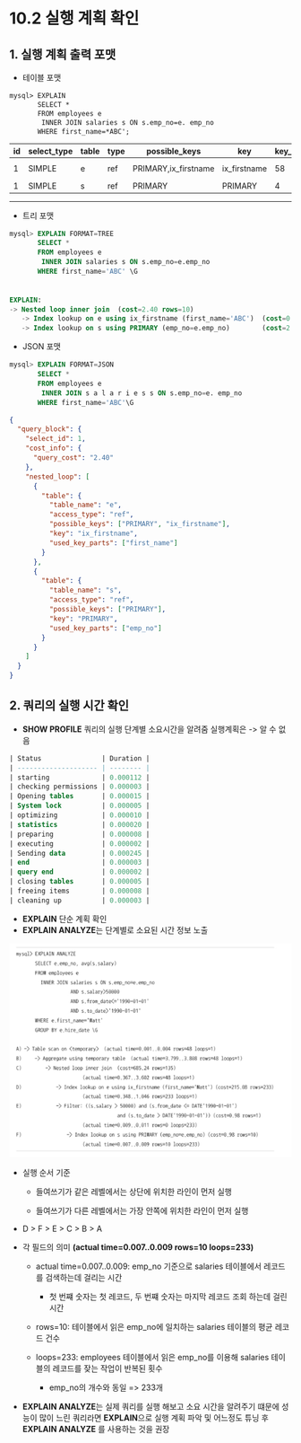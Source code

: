 # 10.2 실행 계획 확인

## 1. 실행 계획 출력 포맷
- 테이블 포맷

```mysql
mysql> EXPLAIN
       SELECT *
       FROM employees e
        INNER JOIN salaries s ON s.emp_no=e. emp_no
       WHERE first_name=*ABC';

```

| id | select\_type | table | type | possible\_keys        | key           | key\_len | ref       | rows | filtered | Extra       |
| -- | ------------ | ----- | ---- | --------------------- | ------------- | -------- | --------- | ---- | -------- | ----------- |
| 1  | SIMPLE       | e     | ref  | PRIMARY,ix\_firstname | ix\_firstname | 58       | const     | 1    | 100.00   | Using index |
| 1  | SIMPLE       | s     | ref  | PRIMARY               | PRIMARY       | 4        | e.emp\_no | 10   | 100.60   | NULL        |

---

- 트리 포맷

```sql
mysql> EXPLAIN FORMAT=TREE
       SELECT *
       FROM employees e
        INNER JOIN salaries s ON s.emp_no=e.emp_no
       WHERE first_name='ABC' \G


EXPLAIN:
-> Nested loop inner join  (cost=2.40 rows=10)
   -> Index lookup on e using ix_firstname (first_name='ABC')  (cost=0.35 rows=1)
   -> Index lookup on s using PRIMARY (emp_no=e.emp_no)        (cost=2.05 rows=10)

```

- JSON 포맷

```sql
mysql> EXPLAIN FORMAT=JSON
       SELECT *
       FROM employees e
        INNER JOIN s a l a r i e s s ON s.emp_no=e. emp_no
       WHERE first_name='ABC'\G
```
```json
{
  "query_block": {
    "select_id": 1,
    "cost_info": {
      "query_cost": "2.40"
    },
    "nested_loop": [
      {
        "table": {
          "table_name": "e",
          "access_type": "ref",
          "possible_keys": ["PRIMARY", "ix_firstname"],
          "key": "ix_firstname",
          "used_key_parts": ["first_name"]
        }
      },
      {
        "table": {
          "table_name": "s",
          "access_type": "ref",
          "possible_keys": ["PRIMARY"],
          "key": "PRIMARY",
          "used_key_parts": ["emp_no"]
        }
      }
    ]
  }
}

```
## 2. 쿼리의 실행 시간 확인
- **SHOW PROFILE** 쿼리의 실행 단계별 소요시간을 알려줌 실행계획은 -> 알 수 없음
```sql
| Status               | Duration |
| -------------------- | -------- |
| starting             | 0.000112 |
| checking permissions | 0.000003 |
| Opening tables       | 0.000015 |
| System lock          | 0.000005 |
| optimizing           | 0.000010 |
| statistics           | 0.000020 |
| preparing            | 0.000008 |
| executing            | 0.000002 |
| Sending data         | 0.000245 |
| end                  | 0.000003 |
| query end            | 0.000002 |
| closing tables       | 0.000005 |
| freeing items        | 0.000008 |
| cleaning up          | 0.000003 |

```

- **EXPLAIN** 단순 계획 확인
- **EXPLAIN ANALYZE**는 단계별로 소요된 시간 정보 노출

![image.png](images/실행시간확인.png)

- 실행 순서 기준

    - 들여쓰기가 같은 레벨에서는 상단에 위치한 라인이 먼저 실행

    - 들여쓰기가 다른 레벨에서는 가장 안쪽에 위치한 라인이 먼저 실행

- D > F > E > C > B > A

- 각 필드의 의미 **(actual time=0.007..0.009 rows=10 loops=233)**

    - actual time=0.007..0.009: emp_no 기준으로 salaries 테이블에서 레코드를 검색하는데 걸리는 시간
      - 첫 번쨰 숫자는 첫 레코드, 두 번쨰 숫자는 마지막 레코드 조회 하는데 걸린 시간

    - rows=10: 테이블에서 읽은 emp_no에 일치하는 salaries 테이블의 평균 레코드 건수

    - loops=233: employees 테이블에서 읽은 emp_no를 이용해 salaries 테이블의 레코드를 잦는 작업이 반복된 횟수
      - emp_no의 개수와 동일 => 233개



- **EXPLAIN ANALYZE**는 실제 쿼리를 실행 해보고 소요 시간을 알려주기 떄문에 성능이 많이 느린 쿼리라면 **EXPLAIN**으로 실행 계획 파악 및 어느정도 튜닝 후 **EXPLAIN ANALYZE** 를 사용하는 것을 권장
